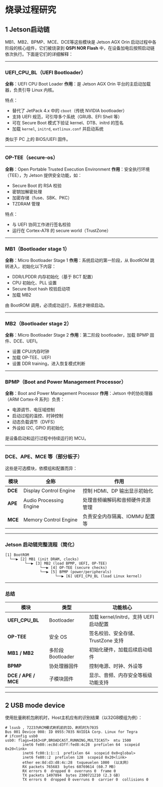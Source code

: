 # 烧录过程研究

## 1 Jetson启动链

MB1、MB2、BPMP、MCE、DCE等这些模块是 Jetson AGX Orin 启动过程中各阶段的核心组件，它们被烧录到 **QSPI NOR Flash** 中，在设备加电后按照启动链依次执行。下面是它们的详细解释：

---

### UEFI_CPU_BL（UEFI Bootloader）

**全称**：UEFI CPU Boot Loader
**作用**：是 Jetson AGX Orin 平台的主启动加载器，负责引导 Linux 内核。

特点：

* 替代了 JetPack 4.x 中的 `cboot`（传统 NVIDIA bootloader）
* 支持 UEFI 规范，可引导多个系统（GRUB、EFI Shell 等）
* 可在 Secure Boot 模式下验证 kernel、DTB、initrd 的签名
* 加载 `kernel`, `initrd`, `extlinux.conf` 并启动系统

类似于 PC 上的 BIOS/UEFI 固件。

---

### OP-TEE（secure-os）

**全称**：Open Portable Trusted Execution Environment
**作用**：安全执行环境（TEE），为 Jetson 提供安全功能，如：

* Secure Boot 的 RSA 校验
* 密钥加解密处理
* 加密存储（fuse、SBK、PKC）
* TZDRAM 管理

特点：

* 与 UEFI 协同工作进行签名校验
* 运行在 Cortex-A78 的 secure world（TrustZone）

---

### MB1（Bootloader stage 1）

**全称**：Micro Bootloader Stage 1
**作用**：系统启动的第一阶段，从 BootROM 跳转进入，初始化以下内容：

* DDR/LPDDR 内存初始化（基于 BCT 配置）
* CPU 初始化、PLL 设置
* Secure Boot hash 校验启动项
* 加载 MB2

由 BootROM 调用，必须成功运行，系统才继续启动。

---

### MB2（Bootloader stage 2）

**全称**：Micro Bootloader Stage 2
**作用**：第二阶段 bootloader，加载 BPMP 固件、DCE、UEFI。

* 设置 CPU/内存时钟
* 加载 OP-TEE、UEFI
* 设置 DDR training，进入恢复模式判断

---

### BPMP（Boot and Power Management Processor）

**全称**：Boot and Power Management Processor
**作用**：Jetson 中的协处理器（ARM Cortex-R 系列）负责：

* 电源调节、电压域控制
* 启动过程的温控、时钟控制
* 动态负载调节（DVFS）
* 外设如 I2C, GPIO 的初始化

是设备启动和运行过程中持续运行的 MCU。

---

### DCE、APE、MCE 等（部分板子）

这些是可选模块，依模组和配置而异：

| 模块      | 全称                      | 作用                 |
| ------- | ----------------------- | ------------------ |
| **DCE** | Display Control Engine  | 控制 HDMI、DP 输出显示初始化 |
| **APE** | Audio Processing Engine | 处理音频编解码和音频硬件资源管理   |
| **MCE** | Memory Control Engine   | 负责安全内存隔离、IOMMU 配置等 |

---

### Jetson 启动链完整流程（简化）

```text
[1] BootROM
  └──▶ [2] MB1 (init DRAM, clocks)
         └──▶ [3] MB2 (load BPMP, UEFI, OP-TEE)
                └──▶ [4] OP-TEE (secure checks)
                └──▶ [5] BPMP (power/peripherals)
                       └──▶ [6] UEFI_CPU_BL (load Linux kernel)
```

---

### 总结

| 模块                  | 类型             | 功能核心                          |
| ------------------- | -------------- | ----------------------------- |
| **UEFI_CPU_BL**   | Bootloader     | 加载 kernel/initrd，支持 UEFI 启动配置 |
| **OP-TEE**          | 安全 OS          | 签名校验、安全存储、TrustZone 支持        |
| **MB1 / MB2**       | 多阶段 Bootloader | 初始化硬件，加载后续启动组件                |
| **BPMP**            | 协处理器固件         | 控制电源、时钟、外设等                   |
| **DCE / APE / MCE** | 子模块固件          | 显示、音频、内存安全等板级功能支持             |

---

## 2 USB mode device

使用批量刷机包刷机时，Host主机应有的识别结果（以32GB模组为例）：
```shell
# lsusb , 7223为RCM模式刷机前的ID，刷机时为7035
Bus 001 Device 008: ID 0955:7035 NVIDIA Corp. Linux for Tegra
# ifconfig usb0
usb0: flags=4163<UP,BROADCAST,RUNNING,MULTICAST>  mtu 1500
        inet6 fe80::ec8d:d3ff:fed8:4c28  prefixlen 64  scopeid 0x20<link>
        inet6 fc00:1:1::1  prefixlen 64  scopeid 0x0<global>
        inet6 fe80::2  prefixlen 128  scopeid 0x20<link>
        ether ee:8d:d3:d8:4c:28  txqueuelen 1000  (以太网)
        RX packets 765683  bytes 60769614 (60.7 MB)
        RX errors 0  dropped 0  overruns 0  frame 0
        TX packets 1497894  bytes 2300721210 (2.3 GB)
        TX errors 0  dropped 0 overruns 0  carrier 0  collisions 0

```